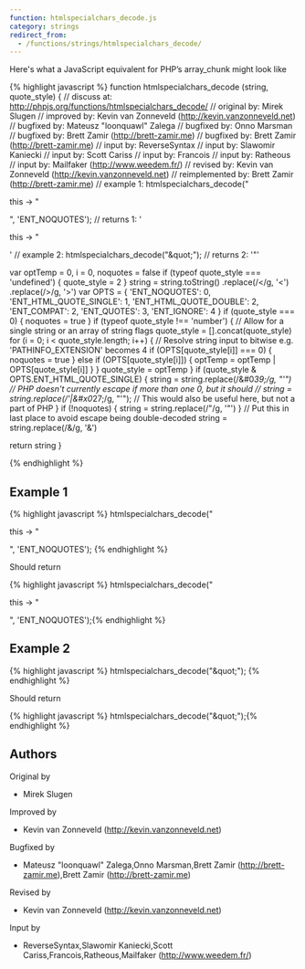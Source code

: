 ```yaml
---
function: htmlspecialchars_decode.js
category: strings
redirect_from:
  - /functions/strings/htmlspecialchars_decode/
---
```


<!-- WARNING! This file is auto generated by `npm run web:inject`, do not edit by hand -->

Here's what a JavaScript equivalent for PHP’s array_chunk might look like

{% highlight javascript %}
function htmlspecialchars_decode (string, quote_style) {
  //       discuss at: http://phpjs.org/functions/htmlspecialchars_decode/
  //      original by: Mirek Slugen
  //      improved by: Kevin van Zonneveld (http://kevin.vanzonneveld.net)
  //      bugfixed by: Mateusz "loonquawl" Zalega
  //      bugfixed by: Onno Marsman
  //      bugfixed by: Brett Zamir (http://brett-zamir.me)
  //      bugfixed by: Brett Zamir (http://brett-zamir.me)
  //         input by: ReverseSyntax
  //         input by: Slawomir Kaniecki
  //         input by: Scott Cariss
  //         input by: Francois
  //         input by: Ratheous
  //         input by: Mailfaker (http://www.weedem.fr/)
  //       revised by: Kevin van Zonneveld (http://kevin.vanzonneveld.net)
  // reimplemented by: Brett Zamir (http://brett-zamir.me)
  //        example 1: htmlspecialchars_decode("<p>this -&gt; &quot;</p>", 'ENT_NOQUOTES');
  //        returns 1: '<p>this -> &quot;</p>'
  //        example 2: htmlspecialchars_decode("&amp;quot;");
  //        returns 2: '&quot;'

  var optTemp = 0,
    i = 0,
    noquotes = false
  if (typeof quote_style === 'undefined') {
    quote_style = 2
  }
  string = string.toString()
    .replace(/&lt;/g, '<')
    .replace(/&gt;/g, '>')
  var OPTS = {
    'ENT_NOQUOTES': 0,
    'ENT_HTML_QUOTE_SINGLE': 1,
    'ENT_HTML_QUOTE_DOUBLE': 2,
    'ENT_COMPAT': 2,
    'ENT_QUOTES': 3,
    'ENT_IGNORE': 4
  }
  if (quote_style === 0) {
    noquotes = true
  }
  if (typeof quote_style !== 'number') {
    // Allow for a single string or an array of string flags
    quote_style = [].concat(quote_style)
    for (i = 0; i < quote_style.length; i++) {
      // Resolve string input to bitwise e.g. 'PATHINFO_EXTENSION' becomes 4
      if (OPTS[quote_style[i]] === 0) {
        noquotes = true
      } else if (OPTS[quote_style[i]]) {
        optTemp = optTemp | OPTS[quote_style[i]]
      }
    }
    quote_style = optTemp
  }
  if (quote_style & OPTS.ENT_HTML_QUOTE_SINGLE) {
    string = string.replace(/&#0*39;/g, "'") // PHP doesn't currently escape if more than one 0, but it should
    // string = string.replace(/&apos;|&#x0*27;/g, "'"); // This would also be useful here, but not a part of PHP
  }
  if (!noquotes) {
    string = string.replace(/&quot;/g, '"')
  }
  // Put this in last place to avoid escape being double-decoded
  string = string.replace(/&amp;/g, '&')

  return string
}

{% endhighlight %}

## Example 1

{% highlight javascript %}
htmlspecialchars_decode("<p>this -&gt; &quot;</p>", 'ENT_NOQUOTES');
{% endhighlight %}

Should return

{% highlight javascript %}
htmlspecialchars_decode("<p>this -&gt; &quot;</p>", 'ENT_NOQUOTES');{% endhighlight %}

## Example 2

{% highlight javascript %}
htmlspecialchars_decode("&amp;quot;");
{% endhighlight %}

Should return

{% highlight javascript %}
htmlspecialchars_decode("&amp;quot;");{% endhighlight %}


## Authors


Original by

- Mirek Slugen


Improved by

- Kevin van Zonneveld (http://kevin.vanzonneveld.net)


Bugfixed by

- Mateusz "loonquawl" Zalega,Onno Marsman,Brett Zamir (http://brett-zamir.me),Brett Zamir (http://brett-zamir.me)


Revised by

- Kevin van Zonneveld (http://kevin.vanzonneveld.net)


Input by

- ReverseSyntax,Slawomir Kaniecki,Scott Cariss,Francois,Ratheous,Mailfaker (http://www.weedem.fr/)

